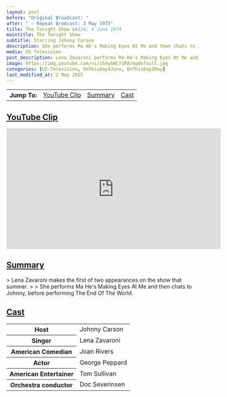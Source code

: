 ```yaml
---
layout: post
before: "Original Broadcast: "
after: " - Repeat Brodcast: 3 May 1975"
title: The Tonight Show &#124; 4 June 1974
maintitle: The Tonight Show
subtitle: Starring Johnny Carson
description: She performs Ma He's Making Eyes At Me and then chats to Johnny, before performing The End Of The World.
media: US Television
post_description: Lena Zavaroni performs Ma He's Making Eyes At Me and then chats to Johnny, before performing The End Of The World.
image: https://img.youtube.com/vi/iG4y6WCY1RA/mqdefault.jpg
categories: [US-Television, OnThisDay4June, OnThisDay3May]
last_modified_at: 2 May 2025
---
```


<table>
<tr align="center">
<th>Jump To:</th>
<td><a href="#youtube">YouTube Clip</a></td>
<td><a href="#summary">Summary</a></td>
<td><a href="#cast">Cast</a></td>
</tr>
</table>

<h2 id="youtube"><a href="#youtube">YouTube Clip</a></h2>
<div class="responsive-video"><iframe width="560" height="315" src="https://www.youtube.com/embed/SZnmGZTlZu0?si=Yj78gaBeZ5TFPnYv" title="YouTube video player" frameborder="0" allow="accelerometer; autoplay; clipboard-write; encrypted-media; gyroscope; picture-in-picture; web-share" referrerpolicy="strict-origin-when-cross-origin" allowfullscreen></iframe></div>

<h2 id="summary"><a href="#summary">Summary</a></h2>
> Lena Zavaroni makes the first of two appearances on the show that summer.
>
> She performs Ma He's Making Eyes At Me and then chats to Johnny, before performing The End Of The World.

<h2 id="cast"><a href="#cast">Cast</a></h2>
<table>
<tr><th>Host</th><td>Johnny Carson</td></tr>
<tr><th>Singer</th><td>Lena Zavaroni</td></tr>
<tr><th>American Comedian</th><td>Joan Rivers</td></tr>
<tr><th>Actor</th><td>George Peppard</td></tr>
<tr><th>American Entertainer</th><td>Tom Sullivan</td></tr>
<tr><th>Orchestra conductor</th><td>Doc Severinsen</td></tr>
</table>

